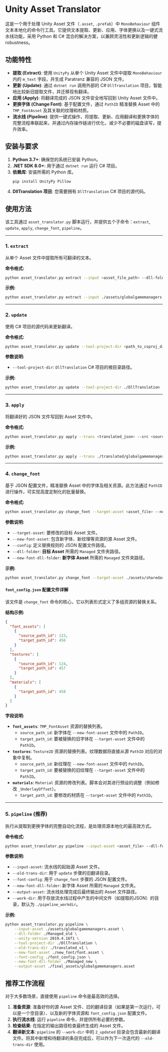 # Unity Asset Translator

这是一个用于处理 Unity Asset 文件（`.asset`, `.prefab`）中 `MonoBehaviour` 组件文本本地化的命令行工具。它提供文本提取、更新、应用、字体更换以及一键式流水线功能，采用 Python 和 C# 混合的解决方案，以兼顾灵活性和更新逻辑的健robustness。

## 功能特性

- **提取 (Extract)**: 使用 `UnityPy` 从单个 Unity Asset 文件中提取 `MonoBehaviour` 内的 `m_text` 字段，并生成 Paratranz 兼容的 JSON 文件。
- **更新 (Update)**: 通过 `dotnet run` 调用外部的 C# `DllTranslation` 项目，智能地比较新旧提取文件，并迁移现有翻译。
- **应用 (Apply)**: 将翻译完成的 JSON 文件安全地写回到 Unity Asset 文件中。
- **更换字体 (Change Font)**: 基于配置文件，通过 `PathID` 精准替换 Asset 中的 `TMP_FontAsset` 及其关联的纹理和材质。
- **流水线 (Pipeline)**: 提供一键式操作，将提取、更新、应用翻译和更换字体的完整流程串联起来，并通过内存操作链进行优化，减少不必要的磁盘读写，提升效率。

## 安装与要求

1.  **Python 3.7+**: 确保您的系统已安装 Python。
2.  **.NET SDK 8.0+**: 用于通过 `dotnet run` 运行 C# 项目。
3.  **依赖库**: 安装所需的 Python 库。
    ```bash
    pip install UnityPy Pillow
    ```
4.  **DllTranslation 项目**: 您需要拥有 `DllTranslation` C# 项目的源代码。

## 使用方法

该工具通过 `asset_translator.py` 脚本运行，并提供五个子命令：`extract`, `update`, `apply`, `change_font`, `pipeline`。

---

### 1. `extract`

从单个 Asset 文件中提取所有可翻译的文本。

**命令格式:**
```bash
python asset_translator.py extract --input <asset_file_path> --dll-folder <managed_dll_folder> --unity-version <version> --output <output_json_path>
```
**示例:**
```bash
python asset_translator.py extract --input ./assets/globalgamemanagers.asset --dll-folder ./Managed --unity-version 2019.4.16f1 --output ./extracted/globalgamemanagers.asset.json
```

---

### 2. `update`

使用 C# 项目的源代码来更新翻译。

**命令格式:**
```bash
python asset_translator.py update --tool-project-dir <path_to_csproj_dir> --old <old_trans_dir> --new <new_extracted_dir> --output <updated_trans_dir>
```
**参数说明:**
- `--tool-project-dir`: `DllTranslation` C# 项目的根目录路径。

**示例:**
```bash
python asset_translator.py update --tool-project-dir ./DllTranslation --old ./translated_v1 --new ./extracted_v2 --output ./translated_v2
```

---

### 3. `apply`

将翻译好的 JSON 文件写回到 Asset 文件中。

**命令格式:**
```bash
python asset_translator.py apply --trans <translated_json> --src <source_asset> --dll-folder <managed_dll_folder> --unity-version <version> --output <modified_asset>
```
**示例:**
```bash
python asset_translator.py apply --trans ./translated/globalgamemanagers.asset.json --src ./assets/globalgamemanagers.asset --dll-folder ./Managed --unity-version 2019.4.16f1 --output ./modified_assets/globalgamemanagers.asset
```

---

### 4. `change_font`

基于 JSON 配置文件，精准替换 Asset 中的字体及相关资源。此方法通过 `PathID` 进行操作，可实现高度定制化的批量替换。

**命令格式:**
```bash
python asset_translator.py change_font --target-asset <asset_file> --new-font-asset <new_font_asset_file> --config <config_json_path> --dll-folder <target_dll_folder> --new-font-dll-folder <new_font_dll_folder> --unity-version <version> --output <output_asset>
```
**参数说明:**
- `--target-asset`: 要修改的目标 Asset 文件。
- `--new-font-asset`: 包含新字体、新纹理等资源的源 Asset 文件。
- `--config`: 定义替换规则的 JSON 配置文件路径。
- `--dll-folder`: **目标 Asset** 所需的 `Managed` 文件夹路径。
- `--new-font-dll-folder`: **新字体 Asset** 所需的 `Managed` 文件夹路径。

**示例:**
```bash
python asset_translator.py change_font --target-asset ./assets/sharedassets0.asset --new-font-asset ./new_font/font.asset --config ./font_config.json --dll-folder ./Managed_old --new-font-dll-folder ./Managed_new --unity-version 2019.4.16f1 --output ./final_assets/sharedassets0.asset
```

#### `font_config.json` 配置文件详解

该文件是 `change_font` 命令的核心，它以列表形式定义了多组资源的替换关系。

**结构示例:**
```json
{
  "font_assets": [
    {
      "source_path_id": 123,
      "target_path_id": 456
    }
  ],
  "textures": [
    {
      "source_path_id": 124,
      "target_path_id": 457
    }
  ],
  "materials": [
    {
      "target_path_id": 458
    }
  ]
}
```
**字段说明:**
- **`font_assets`**: `TMP_FontAsset` 资源的替换列表。
  - `source_path_id`: 新字体在 `--new-font-asset` 文件中的 `PathID`。
  - `target_path_id`: 要被替换的旧字体在 `--target-asset` 文件中的 `PathID`。
- **`textures`**: `Texture2D` 资源的替换列表。纹理数据将直接从源 `PathID` 对应的对象中复制。
  - `source_path_id`: 新纹理在 `--new-font-asset` 文件中的 `PathID`。
  - `target_path_id`: 要被替换的旧纹理在 `--target-asset` 文件中的 `PathID`。
- **`materials`**: `Material` 资源的修改列表。脚本会对其进行预设的调整（例如修改 `_UnderlayOffset`）。
  - `target_path_id`: 要修改的材质在 `--target-asset` 文件中的 `PathID`。

---

### 5. `pipeline` (推荐)

执行从提取到更换字体的完整自动化流程，是处理资源本地化的最高效方式。

**命令格式:**
```bash
python asset_translator.py pipeline --input-asset <asset_file> --dll-folder <managed_dll_folder> --unity-version <version> --tool-project-dir <path_to_csproj_dir> --old-trans-dir <old_trans_dir> --new-font-asset <new_font_asset_file> --font-config <config_json_path> --new-font-dll-folder <new_font_dll_folder> --output-asset <final_asset_path> --work-dir <path_for_temp_files>
```
**参数说明:**
- `--input-asset`: 流水线的起始源 Asset 文件。
- `--old-trans-dir`: 用于 `update` 步骤的旧翻译目录。
- `--font-config`: 用于 `change_font` 步骤的 JSON 配置文件。
- `--new-font-dll-folder`: 新字体 Asset 所需的 `Managed` 文件夹。
- `--output-asset`: 流水线处理完成后最终输出的 Asset 文件路径。
- `--work-dir`: 用于存放流水线过程中产生的中间文件（如提取的JSON）的目录，默认为 `./pipeline_workdir`。

**示例:**
```bash
python asset_translator.py pipeline \
    --input-asset ./assets/globalgamemanagers.asset \
    --dll-folder ./Managed_old \
    --unity-version 2019.4.16f1 \
    --tool-project-dir ./DllTranslation \
    --old-trans-dir ./translated_v1 \
    --new-font-asset ./new_font/font.asset \
    --font-config ./font_config.json \
    --new-font-dll-folder ./Managed_new \
    --output-asset ./final_assets/globalgamemanagers.asset
```

## 推荐工作流程

对于大多数场景，直接使用 `pipeline` 命令是最高效的选择。

1.  **准备资源**: 准备好你的源 Asset 文件、旧的翻译目录（如果是第一次运行，可以是一个空目录）、以及新的字体资源和 `font_config.json` 配置文件。
2.  **执行流水线**: 运行 `pipeline` 命令，并提供所有必要的参数。
3.  **检查结果**: 在指定的输出路径检查最终生成的 Asset 文件。
4.  **翻译新文本**: `pipeline` 的 `--work-dir` 中的 `2_updated` 目录会包含最新的翻译文件。将其中新增和待翻译的条目完成后，可以作为下一次迭代的 `--old-trans-dir` 使用。